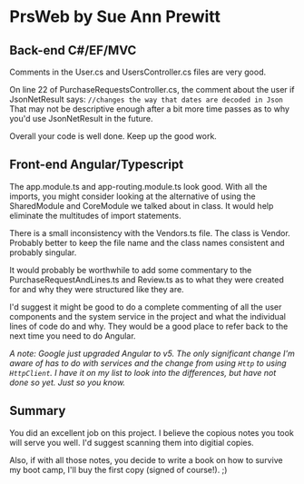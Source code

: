 # PrsWeb by Sue Ann Prewitt

## Back-end C#/EF/MVC

Comments in the User.cs and UsersController.cs files are very good.

On line 22 of PurchaseRequestsController.cs, the comment about the user if JsonNetResult says: `//changes the way that dates are decoded in Json` That may not be descriptive enough after a bit more time passes as to why you'd use JsonNetResult in the future.

Overall your code is well done. Keep up the good work.

## Front-end Angular/Typescript

The app.module.ts and app-routing.module.ts look good. With all the imports, you might consider looking at the alternative of using the SharedModule and CoreModule we talked about in class. It would help eliminate the multitudes of import statements.

There is a small inconsistency with the Vendors.ts file. The class is Vendor. Probably better to keep the file name and the class names consistent and probably singular.

It would probably be worthwhile to add some commentary to the PurchaseRequestAndLines.ts and Review.ts as to what they were created for and why they were structured like they are.

I'd suggest it might be good to do a complete commenting of all the user components and the system service in the project and what the individual lines of code do and why. They would be a good place to refer back to the next time you need to do Angular.

_A note: Google just upgraded Angular to v5. The only significant change I'm aware of has to do with services and the change from using `Http` to using `HttpClient`. I have it on my list to look into the differences, but have not done so yet. Just so you know._

## Summary

You did an excellent job on this project. I believe the copious notes you took will serve you well. I'd suggest scanning them into digitial copies.

Also, if with all those notes, you decide to write a book on how to survive my boot camp, I'll buy the first copy (signed of course!). ;)